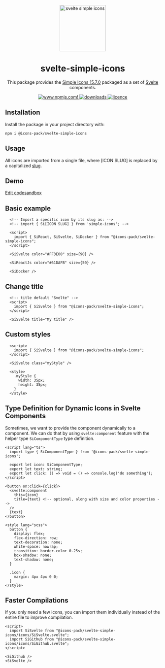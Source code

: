 <div align="center">
  <img alt="svelte simple icons" src="./docs/svg/svelte-simple-icons.svg" width="150" />

# svelte-simple-icons

This package provides the [Simple Icons 15.7.0](https://github.com/simple-icons/simple-icons/releases/tag/15.7.0) packaged as a set of [Svelte](https://svelte.dev/) components.

  <a href="https://www.npmjs.com/package/@icons-pack/svelte-simple-icons" target="_blank">
    <img src="https://img.shields.io/npm/v/@icons-pack/svelte-simple-icons?color=CB061D&style=flat-square" alt="www.npmjs.com!" />
  </a>

  <a href="https://www.npmjs.com/package/@icons-pack/svelte-simple-icons" target="_blank">
    <img src="https://img.shields.io/npm/dw/@icons-pack/svelte-simple-icons?color=087BB4&style=flat-square" alt="downloads" />
  </a>

  <a href="https://github.com/icons-pack/svelte-simple-icons/blob/canary/LICENSE" target="_blank">
    <img src="https://img.shields.io/npm/l/@icons-pack/svelte-simple-icons?color=008660&style=flat-square" alt="licence" />
  </a>
</div>

## Installation

Install the package in your project directory with:

```shell
npm i @icons-pack/svelte-simple-icons
```

## Usage

All icons are imported from a single file, where [ICON SLUG] is replaced by a capitalized [slug](https://github.com/simple-icons/simple-icons/blob/master/slugs.md).

## Demo

[Edit codesandbox](https://codesandbox.io/s/busy-satoshi-g52wq?file=/App.svelte)

## Basic example

```svelte
  <!-- Import a specific icon by its slug as: -->
  <!-- import { Si[ICON SLUG] } from 'simple-icons'; -->

  <script>
    import { SiReact, SiSvelte, SiDocker } from "@icons-pack/svelte-simple-icons";
  </script>

  <SiSvelte color="#FF3E00" size={90} />

  <SiReactJs color="#61DAFB" size={50} />

  <SiDocker />
```

## Change title

```svelte
  <!-- title default "Svelte" -->
  <script>
    import { SiSvelte } from "@icons-pack/svelte-simple-icons";
  </script>

  <SiSvelte title="My title" />
```

## Custom styles

```svelte
  <script>
    import { SiSvelte } from "@icons-pack/svelte-simple-icons";
  </script>

  <SiSvelte class="myStyle" />

  <style>
    .myStyle {
      width: 35px;
      height: 35px;
    }
  </style>
```

## Type Definition for Dynamic Icons in Svelte Components

Sometimes, we want to provide the component dynamically to a component. We can do that by using `svelte:component` feature with the
helper type `SiComponentType` type definition.

```svelte
<script lang="ts">
  import type { SiComponentType } from '@icons-pack/svelte-simple-icons';

  export let icon: SiComponentType;
  export let text: string;
  export let click: () => void = () => console.log('do something');
</script>

<button on:click={click}>
  <svelte:component
    this={icon}
    title={text} <!-- optional, along with size and color properties -->
  />
  {text}
</button>

<style lang="scss">
  button {
    display: flex;
    flex-direction: row;
    text-decoration: none;
    white-space: nowrap;
    transition: border-color 0.25s;
    box-shadow: none;
    text-shadow: none;
  }

  .icon {
    margin: 4px 4px 0 0;
  }
</style>
```

## Faster Compilations

If you only need a few icons, you can import them individually instead of the entire file to improve compilation.

```svelte
<script>
  import SiSvelte from "@icons-pack/svelte-simple-icons/icons/SiSvelte.svelte";
  import SiGithub from "@icons-pack/svelte-simple-icons/icons/SiGithub.svelte";
</script>

<SiGithub />
<SiSvelte />
```
